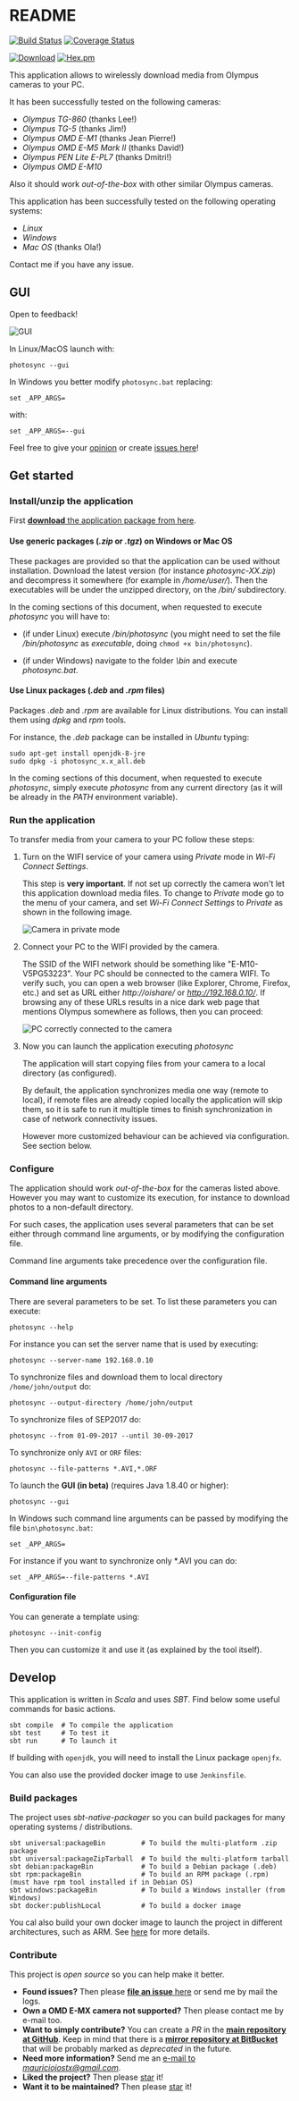 # README

[![Build Status](https://api.travis-ci.org/mauriciojost/olympus-photosync.svg)](https://travis-ci.org/mauriciojost/olympus-photosync)
[![Coverage Status](https://coveralls.io/repos/github/mauriciojost/olympus-photosync/badge.svg?branch=master)](https://coveralls.io/github/mauriciojost/olympus-photosync?branch=master)

[![Download](https://img.shields.io/badge/download-installer-aa3333.svg)](https://bitbucket.org/mauriciojost/olympus-photosync/downloads) [![Hex.pm](https://img.shields.io/hexpm/l/plug.svg)](/LICENSE.md)

This application allows to wirelessly download media from Olympus cameras to your PC.

It has been successfully tested on the following cameras:

- _Olympus TG-860_ (thanks Lee!)
- _Olympus TG-5_ (thanks Jim!)
- _Olympus OMD E-M1_ (thanks Jean Pierre!)
- _Olympus OMD E-M5 Mark II_ (thanks David!)
- _Olympus PEN Lite E-PL7_ (thanks Dmitri!)
- _Olympus OMD E-M10_

Also it should work _out-of-the-box_ with other similar Olympus cameras.

This application has been successfully tested on the following operating systems:

- _Linux_
- _Windows_
- _Mac OS_ (thanks Ola!)

Contact me if you have any issue.

## **GUI**

Open to feedback!

![GUI](doc/images/gui-sample-v0.13.png)

In Linux/MacOS launch with: 

```
photosync --gui
```

In Windows you better modify `photosync.bat` replacing:

```
set _APP_ARGS=
```

with:

```
set _APP_ARGS=--gui
```

Feel free to give your [opinion](mailto:mauriciojostx@gmail.com) or
create [issues here](https://github.com/mauriciojost/olympus-photosync/issues)!

## Get started

### Install/unzip the application

First [**download** the application package from here](https://bitbucket.org/mauriciojost/olympus-photosync/downloads).

#### Use generic packages (_.zip_ or _.tgz_) on Windows or Mac OS

These packages are provided so that the application can be used without
installation. Download the latest version (for instance _photosync-XX.zip_) and
decompress it somewhere (for example in _/home/user/_). Then the executables will be
under the unzipped directory, on the _<PHOTOSYNC>/bin/_ subdirectory.

In the coming sections of this document, when requested to execute _photosync_ you
will have to:

 - (if under Linux) execute _<PHOTOSYNC>/bin/photosync_ (you might need to set
 the file _<PHOTOSYNC>/bin/photosync_ as _executable_, doing `chmod +x bin/photosync`).

 - (if under Windows) navigate to the folder _<PHOTOSYNC>\bin_ and execute _photosync.bat_.

#### Use Linux packages (_.deb_ and _.rpm_ files)

Packages _.deb_ and _.rpm_ are available for Linux distributions. You can
install them using _dpkg_ and _rpm_ tools.

For instance, the _.deb_ package can be installed in _Ubuntu_ typing:

```
sudo apt-get install openjdk-8-jre
sudo dpkg -i photosync_x.x_all.deb
```

In the coming sections of this document, when requested to execute _photosync_,
simply execute _photosync_ from any current directory (as it will be already in the _PATH_ environment variable).

### Run the application

To transfer media from your camera to your PC follow these steps:

1. Turn on the WIFI service of your camera using _Private_ mode in _Wi-Fi Connect Settings_.

    This step is **very important**. If not set up correctly the camera won't let
    this application download media files. To change to _Private_ mode go to the menu of
    your camera, and set _Wi-Fi Connect Settings_ to _Private_ as shown in the following image.

    ![Camera in private mode](doc/images/camera-in-wifi-connect-settings-private-mode.jpg)

2. Connect your PC to the WIFI provided by the camera.

    The SSID of the WIFI network should be something like "E-M10-V5PG53223". Your PC
    should be connected to the camera WIFI. To verify such, you can open a web
    browser (like Explorer, Chrome, Firefox, etc.) and set as URL either _http://oishare/_
    or _http://192.168.0.10/_. If browsing any of these URLs results in a nice dark web
    page that mentions Olympus somewhere as follows, then you can proceed:

    ![PC correctly connected to the camera](doc/images/oishare-wifi-connected-ok.jpg)

3. Now you can launch the application executing _photosync_

    The application will start copying files from your camera to a local
    directory (as configured).

    By default, the application synchronizes media one way (remote to local), if remote
    files are already copied locally the application will skip them, so it is
    safe to run it multiple times to finish synchronization in case of
    network connectivity issues.

    However more customized behaviour can be achieved via configuration. See section below.

### Configure

The application should work _out-of-the-box_ for the cameras listed above. However
you may want to customize its execution, for instance to download photos to
a non-default directory.

For such cases, the application uses several parameters that can be set either
through command line arguments, or by modifying the configuration file.

Command line arguments take precedence over the configuration file.

#### Command line arguments

There are several parameters to be set. To list these parameters you can execute:

```
photosync --help
```

For instance you can set the server name that is used by executing:

```
photosync --server-name 192.168.0.10
```

To synchronize files and download them to local directory `/home/john/output` do:

```
photosync --output-directory /home/john/output
```

To synchronize files of SEP2017 do:

```
photosync --from 01-09-2017 --until 30-09-2017
```

To synchronize only `AVI` or `ORF` files:

```
photosync --file-patterns *.AVI,*.ORF
```

To launch the **GUI (in beta)** (requires Java 1.8.40 or higher):

```
photosync --gui
```

In Windows such command line arguments can be passed by modifying the
file `bin\photosync.bat`:

```
set _APP_ARGS=
```

For instance if you want to synchronize only *.AVI you can do:

```
set _APP_ARGS=--file-patterns *.AVI
```

#### Configuration file

You can generate a template using:

```
photosync --init-config
```

Then you can customize it and use it (as explained by the tool itself).

## Develop

This application is written in _Scala_ and uses _SBT_. Find below some
useful commands for basic actions.

```
sbt compile  # To compile the application
sbt test     # To test it
sbt run      # To launch it
```

If building with `openjdk`, you will need to install the Linux
package `openjfx`.

You can also use the provided docker image to use `Jenkinsfile`.

### Build packages

The project uses _sbt-native-packager_ so you can build packages for
many operating systems / distributions.

```
sbt universal:packageBin         # To build the multi-platform .zip package
sbt universal:packageZipTarball  # To build the multi-platform tarball
sbt debian:packageBin            # To build a Debian package (.deb)
sbt rpm:packageBin               # To build an RPM package (.rpm) (must have rpm tool installed if in Debian OS)
sbt windows:packageBin           # To build a Windows installer (from Windows)
sbt docker:publishLocal          # To build a docker image
```

You cal also build your own docker image to launch the project in
different architectures, such as ARM.
See [here](extras/docker/run/README.md) for more details.

### Contribute

This project is _open source_ so you can help make it better.

- **Found issues?** Then please [**file an issue** here](https://github.com/mauriciojost/olympus-photosync/issues)
or send me by mail the logs.
- **Own a OMD E-MX camera not supported?** Then please contact me by e-mail too.
- **Want to simply contribute?** You can create a _PR_ in the [**main repository at GitHub**](https://github.com/mauriciojost/olympus-photosync). Keep in mind that there is a [**mirror repository at BitBucket**](https://bitbucket.org/mauriciojost/olympus-photosync) that will be probably marked as _deprecated_ in the future.
- **Need more information?** Send me an [e-mail to _mauriciojostx@gmail.com_](mailto:mauriciojostx@gmail.com).
- **Liked the project?** Then please [star](https://github.com/mauriciojost/olympus-photosync) it!
- **Want it to be maintained?** Then please [star](https://github.com/mauriciojost/olympus-photosync) it!


